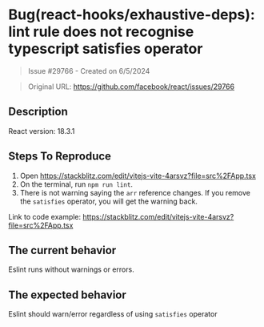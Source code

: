 # Bug(react-hooks/exhaustive-deps): lint rule does not recognise typescript satisfies operator

> Issue #29766 - Created on 6/5/2024

> Original URL: https://github.com/facebook/react/issues/29766

## Description

<!--
  Please provide a clear and concise description of what the bug is. Include
  screenshots if needed. Please test using the latest version of the relevant
  React packages to make sure your issue has not already been fixed.
-->

React version: 18.3.1

## Steps To Reproduce

1. Open https://stackblitz.com/edit/vitejs-vite-4arsvz?file=src%2FApp.tsx
2. On the terminal, run `npm run lint`.
3. There is not warning saying the `arr` reference changes. 
      If you remove the `satisfies` operator, you will get the warning back.

<!--
  Your bug will get fixed much faster if we can run your code and it doesn't
  have dependencies other than React. Issues without reproduction steps or
  code examples may be immediately closed as not actionable.
-->

Link to code example:
https://stackblitz.com/edit/vitejs-vite-4arsvz?file=src%2FApp.tsx

## The current behavior
Eslint runs without warnings or errors.

## The expected behavior
Eslint should warn/error regardless of using `satisfies` operator
